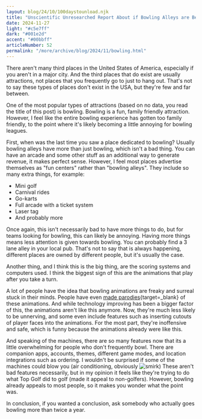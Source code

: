 ```yaml
---
layout: blog/24/10/100daystounload.njk
title: "Unscientific Unresearched Report About if Bowling Alleys are Becoming too Family Focused"
date: 2024-11-27
light: "#c5e7ff"
dark: "#001e2d"
accent: "#00bbff"
articleNumber: 52
permalink: "/more/archive/blog/2024/11/bowling.html"
---
```

There aren't many third places in the United States of America, especially if you aren't in a major city. And the third places that do exist are usually attractions, not places that you frequently go to just to hang out. That's not to say these types of places don't exist in the USA, but they're few and far between.

One of the most popular types of attractions (based on no data, you read the title of this post) is bowling. Bowling is a fun, family friendly attraction. However, I feel like the entire bowling experience has gotten too family friendly, to the point where it's likely becoming a little annoying for bowling leagues.

First, when was the last time you saw a place dedicated to bowling? Usually bowling alleys have more than just bowling, which isn't a bad thing. You can have an arcade and some other stuff as an additional way to generate revenue, it makes perfect sense. However, I feel most places advertise themselves as "fun centers" rather than "bowling alleys". They include so many extra things, for example:

- Mini golf
- Carnival rides
- Go-karts
- Full arcade with a ticket system
- Laser tag
- And probably more

Once again, this isn't necessarily bad to have more things to do, but for teams looking for bowling, this can likely be annoying. Having more things means less attention is given towards bowling. You can probably find a 3 lane alley in your local pub. That's not to say that is always happening, different places are owned by different people, but it's usually the case.

Another thing, and I think this is the big thing, are the scoring systems and computers used. I think the biggest sign of this are the animations that play after you take a turn.

A lot of people have the idea that bowling animations are freaky and surreal stuck in their minds. People have even [made parodies](https://www.youtube.com/watch?v=70p3S7MS2U0){target=_blank} of these animations. And while technology improving has been a bigger factor of this, the animations aren't like this anymore. Now, they're much less likely to be unnerving, and some even include features such as inserting cutouts of player faces into the animations. For the most part, they're inoffensive and safe, which is funny because the animations already were like this.

And speaking of the machines, there are so many features now that its a little overwhelming for people who don't frequently bowl. There are companion apps, accounts, themes, different game modes, and location integrations such as ordering. I wouldn't be surprised if some of the machines could blow you (air conditioning, obviously ![smirk](/media/emoji/smirk.gif)) These aren't bad features necessarily, but in my opinion it feels like they're trying to do what Top Golf did to golf (made it appeal to non-golfers). However, bowling already appeals to most people, so it makes you wonder what the point was.

In conclusion, if you wanted a conclusion, ask somebody who actually goes bowling more than twice a year.